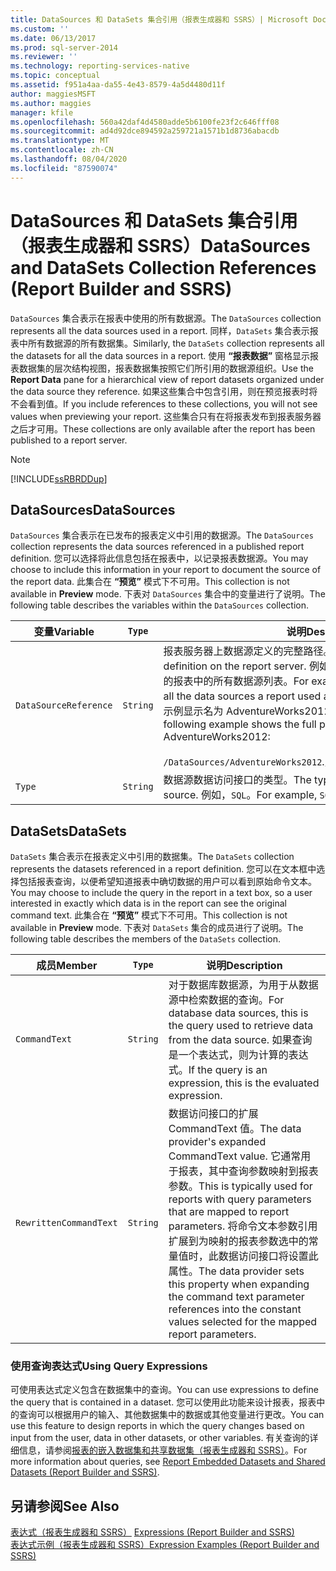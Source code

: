 ```yaml
---
title: DataSources 和 DataSets 集合引用（报表生成器和 SSRS）| Microsoft Docs
ms.custom: ''
ms.date: 06/13/2017
ms.prod: sql-server-2014
ms.reviewer: ''
ms.technology: reporting-services-native
ms.topic: conceptual
ms.assetid: f951a4aa-da55-4e43-8579-4a5d4480d11f
author: maggiesMSFT
ms.author: maggies
manager: kfile
ms.openlocfilehash: 560a42daf4d4580adde5b6100fe23f2c646fff08
ms.sourcegitcommit: ad4d92dce894592a259721a1571b1d8736abacdb
ms.translationtype: MT
ms.contentlocale: zh-CN
ms.lasthandoff: 08/04/2020
ms.locfileid: "87590074"
---
```

# <a name="datasources-and-datasets-collection-references-report-builder-and-ssrs"></a><span data-ttu-id="ab34c-102">DataSources 和 DataSets 集合引用（报表生成器和 SSRS）</span><span class="sxs-lookup"><span data-stu-id="ab34c-102">DataSources and DataSets Collection References (Report Builder and SSRS)</span></span>
  <span data-ttu-id="ab34c-103">`DataSources` 集合表示在报表中使用的所有数据源。</span><span class="sxs-lookup"><span data-stu-id="ab34c-103">The `DataSources` collection represents all the data sources used in a report.</span></span> <span data-ttu-id="ab34c-104">同样，`DataSets` 集合表示报表中所有数据源的所有数据集。</span><span class="sxs-lookup"><span data-stu-id="ab34c-104">Similarly, the `DataSets` collection represents all the datasets for all the data sources in a report.</span></span> <span data-ttu-id="ab34c-105">使用 **“报表数据”** 窗格显示报表数据集的层次结构视图，报表数据集按照它们所引用的数据源组织。</span><span class="sxs-lookup"><span data-stu-id="ab34c-105">Use the **Report Data** pane for a hierarchical view of report datasets organized under the data source they reference.</span></span> <span data-ttu-id="ab34c-106">如果这些集合中包含引用，则在预览报表时将不会看到值。</span><span class="sxs-lookup"><span data-stu-id="ab34c-106">If you include references to these collections, you will not see values when previewing your report.</span></span> <span data-ttu-id="ab34c-107">这些集合只有在将报表发布到报表服务器之后才可用。</span><span class="sxs-lookup"><span data-stu-id="ab34c-107">These collections are only available after the report has been published to a report server.</span></span>  
  
> [!NOTE]  
>  [!INCLUDE[ssRBRDDup](../../includes/ssrbrddup-md.md)]  
  
## <a name="datasources"></a><span data-ttu-id="ab34c-108">DataSources</span><span class="sxs-lookup"><span data-stu-id="ab34c-108">DataSources</span></span>  
 <span data-ttu-id="ab34c-109">`DataSources` 集合表示在已发布的报表定义中引用的数据源。</span><span class="sxs-lookup"><span data-stu-id="ab34c-109">The `DataSources` collection represents the data sources referenced in a published report definition.</span></span> <span data-ttu-id="ab34c-110">您可以选择将此信息包括在报表中，以记录报表数据源。</span><span class="sxs-lookup"><span data-stu-id="ab34c-110">You may choose to include this information in your report to document the source of the report data.</span></span> <span data-ttu-id="ab34c-111">此集合在 **“预览”** 模式下不可用。</span><span class="sxs-lookup"><span data-stu-id="ab34c-111">This collection is not available in **Preview** mode.</span></span> <span data-ttu-id="ab34c-112">下表对 `DataSources` 集合中的变量进行了说明。</span><span class="sxs-lookup"><span data-stu-id="ab34c-112">The following table describes the variables within the `DataSources` collection.</span></span>  
  
|<span data-ttu-id="ab34c-113">**变量**</span><span class="sxs-lookup"><span data-stu-id="ab34c-113">**Variable**</span></span>|`Type`|<span data-ttu-id="ab34c-114">**说明**</span><span class="sxs-lookup"><span data-stu-id="ab34c-114">**Description**</span></span>|  
|------------------|--------------|---------------------|  
|`DataSourceReference`|`String`|<span data-ttu-id="ab34c-115">报表服务器上数据源定义的完整路径。</span><span class="sxs-lookup"><span data-stu-id="ab34c-115">The full path of the data source definition on the report server.</span></span> <span data-ttu-id="ab34c-116">例如，可以包括用作部分报表历史记录的报表中的所有数据源列表。</span><span class="sxs-lookup"><span data-stu-id="ab34c-116">For example, you might include a list of all the data sources a report used as part of a report history.</span></span> <span data-ttu-id="ab34c-117">下面的示例显示名为 AdventureWorks2012 的数据源的完整路径：</span><span class="sxs-lookup"><span data-stu-id="ab34c-117">The following example shows the full path for the data source named AdventureWorks2012:</span></span><br /><br /> <span data-ttu-id="ab34c-118">`/DataSources/AdventureWorks2012`.</span><span class="sxs-lookup"><span data-stu-id="ab34c-118">`/DataSources/AdventureWorks2012`.</span></span>|  
|`Type`|`String`|<span data-ttu-id="ab34c-119">数据源数据访问接口的类型。</span><span class="sxs-lookup"><span data-stu-id="ab34c-119">The type of data provider for the data source.</span></span> <span data-ttu-id="ab34c-120">例如，`SQL`。</span><span class="sxs-lookup"><span data-stu-id="ab34c-120">For example, `SQL`.</span></span>|  
  
## <a name="datasets"></a><span data-ttu-id="ab34c-121">DataSets</span><span class="sxs-lookup"><span data-stu-id="ab34c-121">DataSets</span></span>  
 <span data-ttu-id="ab34c-122">`DataSets` 集合表示在报表定义中引用的数据集。</span><span class="sxs-lookup"><span data-stu-id="ab34c-122">The `DataSets` collection represents the datasets referenced in a report definition.</span></span> <span data-ttu-id="ab34c-123">您可以在文本框中选择包括报表查询，以便希望知道报表中确切数据的用户可以看到原始命令文本。</span><span class="sxs-lookup"><span data-stu-id="ab34c-123">You may choose to include the query in the report in a text box, so a user interested in exactly which data is in the report can see the original command text.</span></span> <span data-ttu-id="ab34c-124">此集合在 **“预览”** 模式下不可用。</span><span class="sxs-lookup"><span data-stu-id="ab34c-124">This collection is not available in **Preview** mode.</span></span> <span data-ttu-id="ab34c-125">下表对 `DataSets` 集合的成员进行了说明。</span><span class="sxs-lookup"><span data-stu-id="ab34c-125">The following table describes the members of the `DataSets` collection.</span></span>  
  
|<span data-ttu-id="ab34c-126">**成员**</span><span class="sxs-lookup"><span data-stu-id="ab34c-126">**Member**</span></span>|`Type`|<span data-ttu-id="ab34c-127">**说明**</span><span class="sxs-lookup"><span data-stu-id="ab34c-127">**Description**</span></span>|  
|----------------|--------------|---------------------|  
|`CommandText`|`String`|<span data-ttu-id="ab34c-128">对于数据库数据源，为用于从数据源中检索数据的查询。</span><span class="sxs-lookup"><span data-stu-id="ab34c-128">For database data sources, this is the query used to retrieve data from the data source.</span></span> <span data-ttu-id="ab34c-129">如果查询是一个表达式，则为计算的表达式。</span><span class="sxs-lookup"><span data-stu-id="ab34c-129">If the query is an expression, this is the evaluated expression.</span></span>|  
|`RewrittenCommandText`|`String`|<span data-ttu-id="ab34c-130">数据访问接口的扩展 CommandText 值。</span><span class="sxs-lookup"><span data-stu-id="ab34c-130">The data provider's expanded CommandText value.</span></span> <span data-ttu-id="ab34c-131">它通常用于报表，其中查询参数映射到报表参数。</span><span class="sxs-lookup"><span data-stu-id="ab34c-131">This is typically used for reports with query parameters that are mapped to report parameters.</span></span> <span data-ttu-id="ab34c-132">将命令文本参数引用扩展到为映射的报表参数选中的常量值时，此数据访问接口将设置此属性。</span><span class="sxs-lookup"><span data-stu-id="ab34c-132">The data provider sets this property when expanding the command text parameter references into the constant values selected for the mapped report parameters.</span></span>|  
  
### <a name="using-query-expressions"></a><span data-ttu-id="ab34c-133">使用查询表达式</span><span class="sxs-lookup"><span data-stu-id="ab34c-133">Using Query Expressions</span></span>  
 <span data-ttu-id="ab34c-134">可使用表达式定义包含在数据集中的查询。</span><span class="sxs-lookup"><span data-stu-id="ab34c-134">You can use expressions to define the query that is contained in a dataset.</span></span> <span data-ttu-id="ab34c-135">您可以使用此功能来设计报表，报表中的查询可以根据用户的输入、其他数据集中的数据或其他变量进行更改。</span><span class="sxs-lookup"><span data-stu-id="ab34c-135">You can use this feature to design reports in which the query changes based on input from the user, data in other datasets, or other variables.</span></span> <span data-ttu-id="ab34c-136">有关查询的详细信息，请参阅[报表的嵌入数据集和共享数据集（报表生成器和 SSRS）](../report-data/report-embedded-datasets-and-shared-datasets-report-builder-and-ssrs.md)。</span><span class="sxs-lookup"><span data-stu-id="ab34c-136">For more information about queries, see [Report Embedded Datasets and Shared Datasets &#40;Report Builder and SSRS&#41;](../report-data/report-embedded-datasets-and-shared-datasets-report-builder-and-ssrs.md).</span></span>  
  
## <a name="see-also"></a><span data-ttu-id="ab34c-137">另请参阅</span><span class="sxs-lookup"><span data-stu-id="ab34c-137">See Also</span></span>  
 <span data-ttu-id="ab34c-138">[表达式（报表生成器和 SSRS）](expressions-report-builder-and-ssrs.md) </span><span class="sxs-lookup"><span data-stu-id="ab34c-138">[Expressions &#40;Report Builder and SSRS&#41;](expressions-report-builder-and-ssrs.md) </span></span>  
 [<span data-ttu-id="ab34c-139">表达式示例（报表生成器和 SSRS）</span><span class="sxs-lookup"><span data-stu-id="ab34c-139">Expression Examples &#40;Report Builder and SSRS&#41;</span></span>](expression-examples-report-builder-and-ssrs.md)  
  
  
